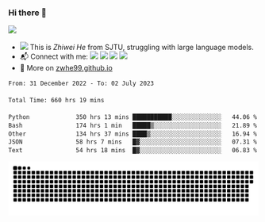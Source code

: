 ### Hi there 👋 

![](https://komarev.com/ghpvc/?username=zwhe99)
- <img src="https://media.giphy.com/media/mcsPU3SkKrYDdW3aAU/giphy.gif" width="20"> This is *Zhiwei He* from SJTU, struggling with large language models.
- :mailbox_with_mail: Connect with me: <a href = "mailto:hezw.tkcw@gmail.com"><img src="https://img.shields.io/badge/-hezw.tkcw@gmail.com-red?style=flat&logo=gmail&logoColor=white" target="_blank"></a> <a href = "mailto:zwhe.cs@sjtu.edu.cn"><img src="https://img.shields.io/badge/-zwhe.cs@sjtu.edu.cn-%23333?style=flat&logo=gmail&logoColor=white" target="_blank"></a> <a href = "https://twitter.com/zwhe99"><img src="https://img.shields.io/badge/-Twitter @zwhe99-%234a99e9?style=flat&logo=twitter&logoColor=white" target="_blank"></a> <a href = "https://www.zhihu.com/people/hbenmazi-8"><img src="https://img.shields.io/badge/-%E7%9F%A5%E4%B9%8E-%232f6be0" target="_blank"></a>
- :blue_book: More on [zwhe99.github.io](https://zwhe99.github.io/)
<!--START_SECTION:waka-->

```txt
From: 31 December 2022 - To: 02 July 2023

Total Time: 660 hrs 19 mins

Python             350 hrs 13 mins ███████████░░░░░░░░░░░░░░   44.06 %
Bash               174 hrs 1 min   █████▒░░░░░░░░░░░░░░░░░░░   21.89 %
Other              134 hrs 37 mins ████▒░░░░░░░░░░░░░░░░░░░░   16.94 %
JSON               58 hrs 7 mins   █▓░░░░░░░░░░░░░░░░░░░░░░░   07.31 %
Text               54 hrs 18 mins  █▓░░░░░░░░░░░░░░░░░░░░░░░   06.83 %
```

<!--END_SECTION:waka-->
![](https://raw.githubusercontent.com/zwhe99/zwhe99/main/assets/github-contribution-grid-snake.svg)

